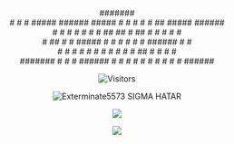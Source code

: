 <p align='center'>
 #######                          <br>                 
 #       #    # ##### ###### #####  #    # # #    #   ##   ##### ###### <br>
 #        #  #    #   #      #    # ##  ## # ##   #  #  #    #   #      <br
 #####     ##     #   #####  #    # # ## # # # #  # #    #   #   #####  <br>
 #         ##     #   #      #####  #    # # #  # # ######   #   #      <br>
 #        #  #    #   #      #   #  #    # # #   ## #    #   #   #      <br>
 ####### #    #   #   ###### #    # #    # # #    # #    #   #   ######                                                                  
<p>

<p align='center'>
<img alt="Visitors" src="https://komarev.com/ghpvc/?username=Exterminate5573&style=flat&labelColor=black&logo=github&label=Profile+Views&color=0d8ce0"/>
</p>
 
<p align='center'>
<img src="https://topg.org/image/451121/433963.gif" alt="Exterminate5573 SIGMA HATAR">
</p>

<p align="center">
  <a href="https://www.youtube.com/channel/UCE96Qs22Mfto-ZlfI63morA"><img src="https://img.shields.io/badge/YouTube-FF0000?style=for-the-badge&logo=youtube&logoColor=white" />                                                                                                                                    </a>
</p>

<p align="center">
  <img src="https://github-readme-stats.vercel.app/api?username=Exterminate5573&show_icons=true&theme=algolia&hide_title=true&count_private=true" />
</p>


